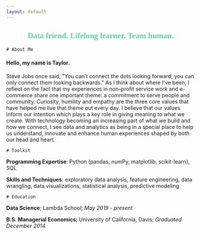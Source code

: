 ```yaml
---
layout: default
---
```


<h2 style='text-align:center;font-family:rockwell;color:mediumaquamarine'>Data friend. Lifelong learner. Team human.</h2>

```
# About Me
```

<!-- <br> -->

#### Hello, my name is Taylor.

Steve Jobs once said, "You can't connect the dots looking forward; you can only connect them looking backwards." As I think about where I've been, I reflect on the fact that my experiences in non-profit service work and e-commerce share one important theme: a commitment to serve people and community. Curiosity, humility and empathy are the three core values that have helped me live that theme out every day. I believe that our values inform our intention which plays a key role in giving meaning to what we create. With technology becoming an increasing part of what we build and how we connect, I see data and analytics as being in a special place to help us understand, innovate and enhance human experiences shaped by both our head and heart.

<!-- <br> -->

```
# Toolkit
```

<!-- <br> -->

**Programming Expertise**: Python (pandas, numPy, matplotlib, scikit-learn), SQL

**Skills and Techniques**: exploratory data analysis, feature engineering, data wrangling, data visualizations, statistical analysis, predictive modeling

<!-- <br> -->

```
# Education
```

<!-- <br> -->

**Data Science**; Lambda School; _May 2019 - present_

**B.S. Managerial Economics**; University of California, Davis; _Graduated December 2014_
